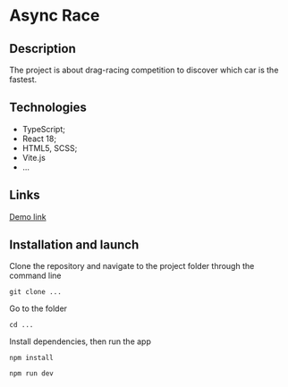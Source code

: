 # Async Race

## Description

The project is about drag-racing competition to discover which car is the fastest.

## Technologies

- TypeScript;
- React 18;
- HTML5, SCSS;
- Vite.js
- ...

## Links

[Demo link](#)

## Installation and launch

Clone the repository and navigate to the project folder through the command line

```
git clone ...
```

Go to the folder

```
cd ...
```

Install dependencies, then run the app

```
npm install
```

```
npm run dev
```

